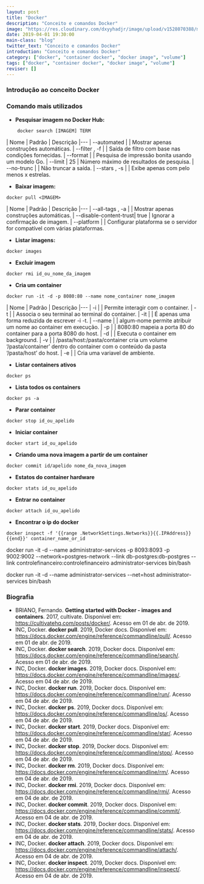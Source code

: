 ```yaml
---
layout: post
title: "Docker"
description: "Conceito e comandos Docker"
image: "https://res.cloudinary.com/dxyyhadjr/image/upload/v1528070388/my/images_blog/docker.jpg"
date: 2019-04-01 19:30:00
main-class: "blog"
twitter_text: "Conceito e comandos Docker"
introduction: "Conceito e comandos Docker"
category: ["docker", "container docker", "docker image", "volume"]
tags: ["docker", "container docker", "docker image", "volume"]
reviser: []
---
```


### Introdução ao conceito Docker

### Comando mais utilizados

- **Pesquisar imagem no Docker Hub:**

```docker
    docker search [IMAGEM] TERM
```

| Nome | Padrão | Descrição
|---
| --automated | | Mostrar apenas construções automáticas.
| --filter , -f | | Saída de filtro com base nas condições fornecidas.
| --format | | Pesquisa de impressão bonita usando um modelo Go.
| --limit | 25 | Número máximo de resultados de pesquisa.
| --no-trunc | | Não truncar a saída.
| --stars , -s | | Exibe apenas com pelo menos x estrelas.

- **Baixar imagem:**

```docker
docker pull <IMAGEM>
```

| Nome | Padrão | Descrição
|---
| --all-tags , -a | | Mostrar apenas construções automáticas.
| --disable-content-trust| true | Ignorar a confirmação de imagem.
| --platform | | Configurar plataforma se o servidor for compatível com várias plataformas.

- **Listar imagens:**

```docker
docker images
```

- **Excluir imagem**

```docker
docker rmi id_ou_nome_da_imagem
```

- **Cria um container**

```docker
docker run -it -d -p 8080:80 --name nome_container nome_imagem
```

| Nome | Padrão | Descrição
|---
| -i | | Permite interagir com o container.
| -t | | Associa o seu terminal ao terminal do container.
| -it | | É apenas uma forma reduzida de escrever -i -t.
| --name | | algum-nome permite atribuir um nome ao container em execução.
| -p | | 8080:80 mapeia a porta 80 do container para a porta 8080 do host.
| -d | | Executa o container em background.
| -v | | /pasta/host:/pasta/container cria um volume ‘/pasta/container’ dentro do container com o conteúdo da pasta ‘/pasta/host’ do host.
| -e | | Cria uma variavel de ambiente.

- **Listar containers ativos**

```docker
docker ps
```

- **Lista todos os containers**

```docker
docker ps -a
```

- **Parar container**

```docker
docker stop id_ou_apelido
```

- **Iniciar container**

```docker
docker start id_ou_apelido
```

- **Criando uma nova imagem a partir de um container**

```docker
docker commit id/apelido nome_da_nova_imagem
```

- **Estatos do container hardware**

```docker
docker stats id_ou_apelido
```

- **Entrar no container**

```docker
docker attach id_ou_apelido
```

- **Encontrar o ip do docker**

```docker
docker inspect -f '{{range .NetworkSettings.Networks}}{{.IPAddress}}{{end}}' container_name_or_id
```

docker run -it -d --name administrator-services -p 8093:8093 -p 9002:9002 --network=postgres-network --link db-postgres:db-postgres --link controlefinanceiro:controlefinanceiro administrator-services bin/bash

docker run -it -d --name administrator-services --net=host administrator-services bin/bash

### Biografia

- BRIANO, Fernando. **Getting started with Docker - images and containers**. 2017, cultivate. Disponível em: <https://cultivatehq.com/posts/docker/>. Acesso em 01 de abr. de 2019.
- INC, Docker. **docker pull**. 2019, Docker docs. Disponível em: <https://docs.docker.com/engine/reference/commandline/pull/>. Acesso em 01 de abr. de 2019.
- INC, Docker. **docker search**. 2019, Docker docs. Disponível em: <https://docs.docker.com/engine/reference/commandline/search/>. Acesso em 01 de abr. de 2019.
- INC, Docker. **docker images**. 2019, Docker docs. Disponível em: <https://docs.docker.com/engine/reference/commandline/images/>. Acesso em 04 de abr. de 2019.
- INC, Docker. **docker run**. 2019, Docker docs. Disponível em: <https://docs.docker.com/engine/reference/commandline/run/>. Acesso em 04 de abr. de 2019.
- INC, Docker. **docker ps**. 2019, Docker docs. Disponível em: <https://docs.docker.com/engine/reference/commandline/ps/>. Acesso em 04 de abr. de 2019.
- INC, Docker. **docker start**. 2019, Docker docs. Disponível em: <https://docs.docker.com/engine/reference/commandline/star/>. Acesso em 04 de abr. de 2019.
- INC, Docker. **docker stop**. 2019, Docker docs. Disponível em: <https://docs.docker.com/engine/reference/commandline/stop/>. Acesso em 04 de abr. de 2019.
- INC, Docker. **docker rm**. 2019, Docker docs. Disponível em: <https://docs.docker.com/engine/reference/commandline/rm/>. Acesso em 04 de abr. de 2019.
- INC, Docker. **docker rmi**. 2019, Docker docs. Disponível em: <https://docs.docker.com/engine/reference/commandline/rmi/>. Acesso em 04 de abr. de 2019.
- INC, Docker. **docker commit**. 2019, Docker docs. Disponível em: <https://docs.docker.com/engine/reference/commandline/commit/>. Acesso em 04 de abr. de 2019.
- INC, Docker. **docker stats**. 2019, Docker docs. Disponível em: <https://docs.docker.com/engine/reference/commandline/stats/>. Acesso em 04 de abr. de 2019.
- INC, Docker. **docker attach**. 2019, Docker docs. Disponível em: <https://docs.docker.com/engine/reference/commandline/attach/>. Acesso em 04 de abr. de 2019.
- INC, Docker. **docker inspect**. 2019, Docker docs. Disponível em: <https://docs.docker.com/engine/reference/commandline/inspect/>. Acesso em 04 de abr. de 2019.
